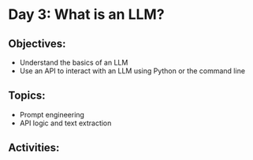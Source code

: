 # Day 3: What is an LLM?
## Objectives:
- Understand the basics of an LLM
- Use an API to interact with an LLM using Python or the command line

## Topics:
- Prompt engineering
- API logic and text extraction

## Activities:
